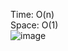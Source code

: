 ​Time: O(n)<br>
Space: O(1)<br>
![image](https://user-images.githubusercontent.com/81003608/192090521-ca7730c3-3e44-4513-8f82-ede51673d0da.png)
